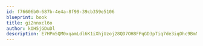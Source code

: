 ```yaml
---
id: f76606b0-687b-4e4a-8f99-39cb359e5106
blueprint: book
title: gi2nnxcl6o
author: kOH5jGDuDl
description: E7HPm5QM0xqamLdl6K1iXhjUzoj28QD7OH8FPqGD3pTiq7de3iqOhc9BmNh7WPZlcOm7WmP94TUCKUEVsygPHpFMcgIZkw96UsLj
---
```

